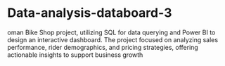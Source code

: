 # Data-analysis-databoard-3
oman Bike Shop project, utilizing SQL for data querying and Power BI to design an interactive dashboard. The project focused on analyzing sales performance, rider demographics, and pricing strategies, offering actionable insights to support business growth
